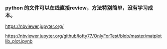 ### python 的文件可以在线直接review，方法特别简单，没有学习成本。

https://nbviewer.jupyter.org/

https://nbviewer.jupyter.org/github/lofty77/OnlyForTest/blob/master/matplotlib_plot.ipynb
